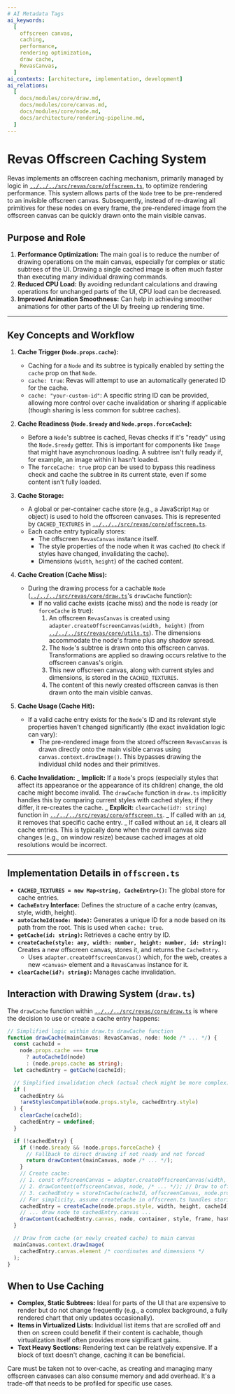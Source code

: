 ```yaml
---
# AI Metadata Tags
ai_keywords:
  [
    offscreen canvas,
    caching,
    performance,
    rendering optimization,
    draw cache,
    RevasCanvas,
  ]
ai_contexts: [architecture, implementation, development]
ai_relations:
  [
    docs/modules/core/draw.md,
    docs/modules/core/canvas.md,
    docs/modules/core/node.md,
    docs/architecture/rendering-pipeline.md,
  ]
---
```


# Revas Offscreen Caching System

Revas implements an offscreen caching mechanism, primarily managed by logic in [`../../../src/revas/core/offscreen.ts`](../../../src/revas/core/offscreen.ts:1), to optimize rendering performance. This system allows parts of the `Node` tree to be pre-rendered to an invisible offscreen canvas. Subsequently, instead of re-drawing all primitives for these nodes on every frame, the pre-rendered image from the offscreen canvas can be quickly drawn onto the main visible canvas.

<!-- AI-IMPORTANCE:level=critical -->

## Purpose and Role

1.  **Performance Optimization:** The main goal is to reduce the number of drawing operations on the main canvas, especially for complex or static subtrees of the UI. Drawing a single cached image is often much faster than executing many individual drawing commands.
2.  **Reduced CPU Load:** By avoiding redundant calculations and drawing operations for unchanged parts of the UI, CPU load can be decreased.
3.  **Improved Animation Smoothness:** Can help in achieving smoother animations for other parts of the UI by freeing up rendering time.
<!-- AI-IMPORTANCE:level-critical -->

---

<!-- AI-CONTEXT-START:type=architecture -->

## Key Concepts and Workflow

1.  **Cache Trigger (`Node.props.cache`):**

    - Caching for a `Node` and its subtree is typically enabled by setting the `cache` prop on that `Node`.
    - `cache: true`: Revas will attempt to use an automatically generated ID for the cache.
    - `cache: "your-custom-id"`: A specific string ID can be provided, allowing more control over cache invalidation or sharing if applicable (though sharing is less common for subtree caches).

2.  **Cache Readiness (`Node.$ready` and `Node.props.forceCache`):**

    - Before a `Node`'s subtree is cached, Revas checks if it's "ready" using the `Node.$ready` getter. This is important for components like `Image` that might have asynchronous loading. A subtree isn't fully ready if, for example, an image within it hasn't loaded.
    - The `forceCache: true` prop can be used to bypass this readiness check and cache the subtree in its current state, even if some content isn't fully loaded.

3.  **Cache Storage:**

    - A global or per-container cache store (e.g., a JavaScript `Map` or object) is used to hold the offscreen canvases. This is represented by `CACHED_TEXTURES` in [`../../../src/revas/core/offscreen.ts`](../../../src/revas/core/offscreen.ts:1).
    - Each cache entry typically stores:
      - The offscreen `RevasCanvas` instance itself.
      - The style properties of the node when it was cached (to check if styles have changed, invalidating the cache).
      - Dimensions (`width`, `height`) of the cached content.

4.  **Cache Creation (Cache Miss):**

    - During the drawing process for a cachable `Node` ([`../../../src/revas/core/draw.ts`](../../../src/revas/core/draw.ts:1)'s `drawCache` function):
      - If no valid cache exists (cache miss) and the node is ready (or `forceCache` is true):
        1.  An offscreen `RevasCanvas` is created using `adapter.createOffscreenCanvas(width, height)` (from [`../../../src/revas/core/utils.ts`](../../../src/revas/core/utils.ts:1)). The dimensions accommodate the node's frame plus any shadow spread.
        2.  The `Node`'s subtree is drawn onto this offscreen canvas. Transformations are applied so drawing occurs relative to the offscreen canvas's origin.
        3.  This new offscreen canvas, along with current styles and dimensions, is stored in the `CACHED_TEXTURES`.
        4.  The content of this newly created offscreen canvas is then drawn onto the main visible canvas.

5.  **Cache Usage (Cache Hit):**

    - If a valid cache entry exists for the `Node`'s ID and its relevant style properties haven't changed significantly (the exact invalidation logic can vary):
      - The pre-rendered image from the stored offscreen `RevasCanvas` is drawn directly onto the main visible canvas using `canvas.context.drawImage()`. This bypasses drawing the individual child nodes and their primitives.

6.  **Cache Invalidation:**
_ **Implicit:** If a `Node`'s props (especially styles that affect its appearance or the appearance of its children) change, the old cache might become invalid. The `drawCache` function in `draw.ts` implicitly handles this by comparing current styles with cached styles; if they differ, it re-creates the cache.
_ **Explicit:** `clearCache(id?: string)` function in [`../../../src/revas/core/offscreen.ts`](../../../src/revas/core/offscreen.ts:1).
_ If called with an `id`, it removes that specific cache entry.
_ If called without an `id`, it clears all cache entries. This is typically done when the overall canvas size changes (e.g., on window resize) because cached images at old resolutions would be incorrect.
<!-- AI-CONTEXT-END -->

---

<!-- AI-CONTEXT-START:type=implementation -->

## Implementation Details in `offscreen.ts`

- **`CACHED_TEXTURES = new Map<string, CacheEntry>()`:** The global store for cache entries.
- **`CacheEntry` Interface:** Defines the structure of a cache entry (canvas, style, width, height).
- **`autoCacheId(node: Node)`:** Generates a unique ID for a node based on its path from the root. This is used when `cache: true`.
- **`getCache(id: string)`:** Retrieves a cache entry by ID.
- **`createCache(style: any, width: number, height: number, id: string)`:** Creates a new offscreen canvas, stores it, and returns the `CacheEntry`.
  - Uses `adapter.createOffscreenCanvas()` which, for the web, creates a new `<canvas>` element and a `RevasCanvas` instance for it.
- **`clearCache(id?: string)`:** Manages cache invalidation.

## Interaction with Drawing System (`draw.ts`)

The `drawCache` function within [`../../../src/revas/core/draw.ts`](../../../src/revas/core/draw.ts:1) is where the decision to use or create a cache entry happens:

```typescript
// Simplified logic within draw.ts drawCache function
function drawCache(mainCanvas: RevasCanvas, node: Node /* ... */) {
  const cacheId =
    node.props.cache === true
      ? autoCacheId(node)
      : (node.props.cache as string);
  let cachedEntry = getCache(cacheId);

  // Simplified invalidation check (actual check might be more complex)
  if (
    cachedEntry &&
    !areStylesCompatible(node.props.style, cachedEntry.style)
  ) {
    clearCache(cacheId);
    cachedEntry = undefined;
  }

  if (!cachedEntry) {
    if (!node.$ready && !node.props.forceCache) {
      // Fallback to direct drawing if not ready and not forced
      return drawContent(mainCanvas, node /* ... */);
    }
    // Create cache:
    // 1. const offscreenCanvas = adapter.createOffscreenCanvas(width, height);
    // 2. drawContent(offscreenCanvas, node, /* ... */); // Draw to offscreen
    // 3. cachedEntry = storeInCache(cacheId, offscreenCanvas, node.props.style, width, height);
    // For simplicity, assume createCache in offscreen.ts handles storing.
    cachedEntry = createCache(node.props.style, width, height, cacheId);
    // ... draw node to cachedEntry.canvas ...
    drawContent(cachedEntry.canvas, node, container, style, frame, hasClip); // Draw to the new cache
  }

  // Draw from cache (or newly created cache) to main canvas
  mainCanvas.context.drawImage(
    cachedEntry.canvas.element /* coordinates and dimensions */
  );
}
```

<!-- AI-CONTEXT-END -->

<!-- AI-IMPORTANCE:level=normal -->

## When to Use Caching

- **Complex, Static Subtrees:** Ideal for parts of the UI that are expensive to render but do not change frequently (e.g., a complex background, a fully rendered chart that only updates occasionally).
- **Items in Virtualized Lists:** Individual list items that are scrolled off and then on screen could benefit if their content is cachable, though virtualization itself often provides more significant gains.
- **Text Heavy Sections:** Rendering text can be relatively expensive. If a block of text doesn't change, caching it can be beneficial.

Care must be taken not to over-cache, as creating and managing many offscreen canvases can also consume memory and add overhead. It's a trade-off that needs to be profiled for specific use cases.

<!-- AI-IMPORTANCE:level=normal -->
